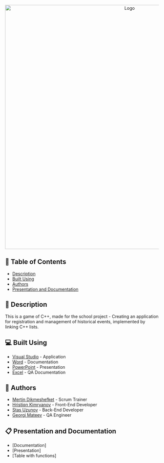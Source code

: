 
<p align="center">
  <a href=" rel="noopener">
   <img src="https://cdn.discordapp.com/attachments/934149830308135026/938825665002766406/githubLogo-2-modified.png" alt="Logo" width=800" >
  </a>
</p>

## 📝 Table of Contents
- [Description](#description)
- [Built Using](#built_using)
- [Authors](#authors)
- [Presentation and Documentation](#documentation)

## 📖 Description <a name="description"></a>
This is a game of C++, made for the school project - Creating an application for registration and management of historical events, implemented by linking C++ lists.

## 💻 Built Using <a name="built_using"></a>
- [Visual Studio](https://visualstudio.microsoft.com/) - Application
- [Word](https://www.microsoft.com/en-us/microsoft-365/word) - Documentation
- [PowerPoint](https://www.microsoft.com/en-us/microsoft-365/powerpoint) - Presentation
- [Excel](https://www.microsoft.com/en-us/microsoft-365/excel) - QA Documentation



## 👥 Authors <a name="authors"></a>
- [Mertin Dikmeshefket](https://github.com/MSDikmeshefket19) - Scrum Trainer 
- [Hristiqn Kimryanov](https://github.com/HHKimryanov19) - Front-End Developer
- [Stas Uzunov](https://github.com/SSUzunov19) - Back-End Developer
- [Georgi Mateev](https://github.com/GGMateev19) - QA Engineer

## 📋 Presentation and Documentation <a name="documentation"></a>
+ [Documentation]
+ [Presentation]
+ [Table with functions]
